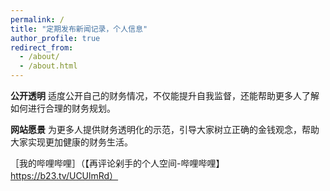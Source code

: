 ```yaml
---
permalink: /
title: "定期发布新闻记录，个人信息"
author_profile: true
redirect_from: 
  - /about/
  - /about.html
---
```



__公开透明__
适度公开自己的财务情况，不仅能提升自我监督，还能帮助更多人了解如何进行合理的财务规划。

__网站愿景__
为更多人提供财务透明化的示范，引导大家树立正确的金钱观念，帮助大家实现更加健康的财务生活。

［我的哔哩哔哩］（【再评论剁手的个人空间-哔哩哔哩】 https://b23.tv/UCUlmRd）


